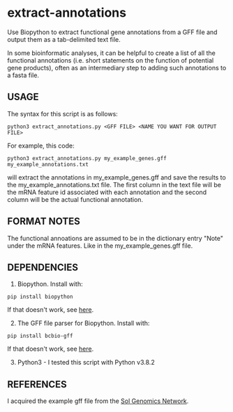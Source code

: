 # extract-annotations
Use Biopython to extract functional gene annotations from a GFF file and output them as a tab-delimited text file.

In some bioinformatic analyses, it can be helpful to create a list of all the functional annotations (i.e. short statements on the function of potential gene products), often as an intermediary step to adding such annotations to a fasta file. 

## USAGE

The syntax for this script is as follows:

`python3 extract_annotations.py <GFF FILE> <NAME YOU WANT FOR OUTPUT FILE>`

For example, this code:

`python3 extract_annotations.py my_example_genes.gff my_example_annotations.txt`

will extract the annotations in my_example_genes.gff and save the results to the my_example_annotations.txt file. The first column in the text file will be the mRNA feature id associated with each annotation and the second column will be the actual functional annotation.

## FORMAT NOTES

The functional annoations are assumed to be in the dictionary entry "Note" under the mRNA features. Like in the my_example_genes.gff file.

## DEPENDENCIES

1. Biopython. Install with:

`pip install biopython`

If that doesn't work, see [here](https://biopython.org/wiki/Download).

2. The GFF file parser for Biopython. Install with:

`pip install bcbio-gff`

If that doesn't work, see [here](https://github.com/chapmanb/bcbb/tree/master/gff).

3. Python3 - I tested this script with Python v3.8.2

## REFERENCES

I acquired the example gff file from the [Sol Genomics Network](https://solgenomics.net/organism/Solanum_lycopersicum/genome).
